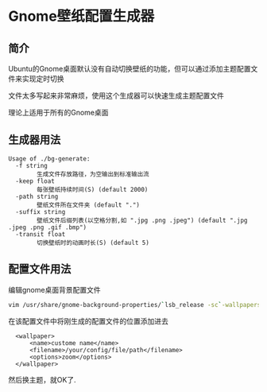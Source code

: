 # Gnome壁纸配置生成器

## 简介

Ubuntu的Gnome桌面默认没有自动切换壁纸的功能，但可以通过添加主题配置文件来实现定时切换

文件太多写起来非常麻烦，使用这个生成器可以快速生成主题配置文件

理论上适用于所有的Gnome桌面


## 生成器用法

```
Usage of ./bg-generate:
  -f string
    	生成文件存放路径，为空输出到标准输出流
  -keep float
    	每张壁纸持续时间(S) (default 2000)
  -path string
    	壁纸文件所在文件夹 (default ".")
  -suffix string
    	壁纸文件后缀列表(以空格分割,如 ".jpg .png .jpeg") (default ".jpg .jpeg .png .gif .bmp")
  -transit float
    	切换壁纸时的动画时长(S) (default 5)
```

## 配置文件用法

编辑gnome桌面背景配置文件

```bash
vim /usr/share/gnome-background-properties/`lsb_release -sc`-wallpapers.xml
```

在该配置文件中将刚生成的配置文件的位置添加进去

```
  <wallpaper>
      <name>custome name</name>
      <filename>/your/config/file/path</filename>
      <options>zoom</options>
  </wallpaper>
```

然后换主题，就OK了.


